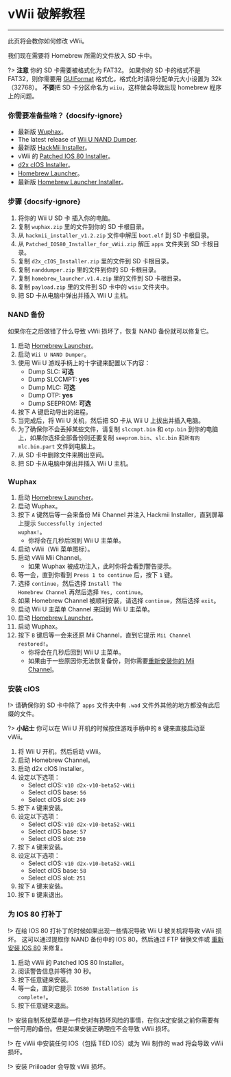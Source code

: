 # vWii 破解教程
---
此页将会教你如何修改 vWii。

我们现在需要将 Homebrew 所需的文件放入 SD 卡中。

?> **注意** 你的 SD 卡需要被格式化为 FAT32。 如果你的 SD 卡的格式不是 FAT32，则你需要用 [GUIFormat](http://ridgecrop.co.uk/index.htm?guiformat.htm) 格式化，格式化时请将分配单元大小设置为 32k（32768）。 **不要**把 SD 卡分区命名为 `wiiu`，这样做会导致出现 homebrew 程序上的问题。

### 你需要准备些啥？ {docsify-ignore}

- 最新版 [Wuphax](https://wiiubru.com/appstore/zips/wuphax.zip)。
- The latest release of [Wii U NAND Dumper](https://www.wiiubru.com/appstore/zips/nanddumper.zip).
- 最新版 [HackMii Installer](https://bootmii.org/download/)。
- vWii 的 <a href="docs/files/Patched_IOS80_Installer_for_vWii.zip" download>Patched IOS 80 Installer</a>。
- <a href ="docs/files/d2x_cIOS_Installer.zip" download>d2x cIOS Installer</a>。
- [Homebrew Launcher](https://github.com/dimok789/homebrew_launcher/releases/download/1.4/homebrew_launcher.v1.4.zip)。
- 最新版 [Homebrew Launcher Installer](https://github.com/wiiu-env/homebrew_launcher_installer/releases/download/v1.4/payload.zip)。

### 步骤 {docsify-ignore}

1. 将你的 Wii U SD 卡 插入你的电脑。
1. 复制 `wuphax.zip` 里的文件到你的 SD 卡根目录。
1. 从 <code>hackmii_<wbr>installer_<wbr>v1.2<wbr>.zip</code> 文件中解压 `boot.elf` 到 SD 卡根目录。
1. 从 <code>Patched_<wbr>IOS80_<wbr>Installer_<wbr>for_<wbr>vWii<wbr>.zip</code> 解压 `apps` 文件夹到 SD 卡根目录。
1. 复制 <code>d2x_<wbr>cIOS_<wbr>Installer<wbr>.zip</code> 里的文件到 SD 卡根目录。
1. 复制 `nanddumper.zip` 里的文件到你的 SD 卡根目录。
1. 复制 <code>homebrew_<wbr>launcher.<wbr>v1.4.zip</code> 里的文件到 SD 卡根目录。
1. 复制 `payload.zip` 里的文件到 SD 卡中的 `wiiu` 文件夹中。
1. 把 SD 卡从电脑中弹出并插入 Wii U 主机。

### NAND 备份

如果你在之后做错了什么导致 vWii 损坏了，恢复 NAND 备份就可以修复它。

1. 启动 [Homebrew Launcher](vwii/browser-exploit)。
1. 启动 `Wii U NAND Dumper`。
1. 使用 Wii U 游戏手柄上的十字键来配置以下内容：
    - Dump SLC: **可选**
    - Dump SLCCMPT: **yes**
    - Dump MLC: **可选**
    - Dump OTP: **yes**
    - Dump SEEPROM: **可选**
1. 按下 A 键启动导出的进程。
1. 当完成后，将 Wii U 关机，然后把 SD 卡从 Wii U 上拔出并插入电脑。
1. 为了确保你不会丢掉某些文件，请复制 `slccmpt.bin` 和 `otp.bin` 到你的电脑上，如果你选择全部备份则还要复制 `seeprom.bin`、`slc.bin` 和`所有的 mlc.bin.part` 文件到电脑上。
1. 从 SD 卡中删除文件来腾出空间。
1. 把 SD 卡从电脑中弹出并插入 Wii U 主机。

### Wuphax

1. 启动 [Homebrew Launcher](vwii/browser-exploit)。
1. 启动 Wuphax。
1. 按下 `A` 键然后等一会来备份 Mii Channel 并注入 Hackmii Installer，直到屏幕上提示 <code>Successfully <wbr>injected <wbr>wuphax!</code>。
    - 你将会在几秒后回到 Wii U 主菜单。
1. 启动 vWii（Wii 菜单图标）。
1. 启动 vWii Mii Channel。
   - 如果 Wuphax 被成功注入，此时你将会看到警告提示。
1. 等一会，直到你看到 `Press 1 to continue` 后，按下 `1` 键。
1. 选择 `continue`，然后选择 <code>Install <wbr>The <wbr>Homebrew <wbr>Channel</code> 再然后选择 `Yes, continue`。
1. 如果 Homebrew Channel 被顺利安装，请选择 `continue`，然后选择 `exit`。
1. 启动 Wii U 主菜单 Channel 来回到 Wii U 主菜单。
1. 启动 [Homebrew Launcher](vwii/browser-exploit)。
1. 启动 Wuphax。
1. 按下 `B` 键后等一会来还原 Mii Channel，直到它提示 <code>Mii <wbr>Channel <wbr>restored!</code>。
   - 你将会在几秒后回到 Wii U 主菜单。
   - 如果由于一些原因你无法恢复备份，则你需要[重新安装你的 Mii Channel](recover-vwii-ioses-channels)。

### 安装 cIOS

!> 请确保你的 SD 卡中除了 `apps` 文件夹中有 `.wad` 文件外其他的地方都没有此后缀的文件。

?> **小贴士** 你可以在 Wii U 开机的时候按住游戏手柄中的 `B` 键来直接启动至 vWii。

1. 将 Wii U 开机，然后启动 vWii。
1. 启动 Homebrew Channel。
1. 启动 d2x cIOS Installer。
1. 设定以下选项：
    - Select cIOS: `v10 d2x-v10-beta52-vWii`
    - Select cIOS base: `56`
    - Select cIOS slot: `249`
1. 按下 `A` 键来安装。
1. 设定以下选项：
    - Select cIOS: `v10 d2x-v10-beta52-vWii`
    - Select cIOS base: `57`
    - Select cIOS slot: `250`
1. 按下 `A` 键来安装。
1. 设定以下选项：
    - Select cIOS: `v10 d2x-v10-beta52-vWii`
    - Select cIOS base: `58`
    - Select cIOS slot: `251`
1. 按下 `A` 键来安装。
1. 按下 `B` 键来退出。

### 为 IOS 80 打补丁

!> 在给 IOS 80 打补丁的时候如果出现一些情况导致 Wii U 被关机将导致 vWii 损坏。 这可以通过提取你 NAND 备份中的 IOS 80，然后通过 FTP 替换文件或 [重新安装 IOS 80](recover-vwii-ioses-channels) 来修复。

1. 启动 vWii 的 Patched IOS 80 Installer。
1. 阅读警告信息并等待 30 秒。
1. 按下任意键来安装。
1. 等一会，直到它提示 <code>IOS80 <wbr>Installation <wbr>is <wbr>complete!</code>。
1. 按下任意键来退出。

!> 安装自制系统菜单是一件绝对有损坏风险的事情，在你决定安装之前你需要有一份可用的备份。但是如果安装正确理应不会导致 vWii 损坏。

!> 在 vWii 中安装任何 IOS（包括 TED IOS）或为 Wii 制作的 wad 将会导致 vWii 损坏。

!> 安装 Priiloader 会导致 vWii 损坏。

